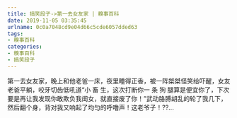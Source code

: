 ```yaml
---
title: 搞笑段子->第一去女友家 | 糗事百科
date: 2019-11-05 03:35:45
urlname: 0c0a7048cd9e04d66c5cde6057dded63
tags: 
- 糗事百科
categories:
- 糗事百科
- 搞笑段子
---
```

第一去女友家，晚上和他老爸一床，夜里睡得正香，被一阵桀桀怪笑给吓醒，女友老爸平躺，咬牙切齿低吼道“小 畜 生，这次打断你一 条 狗 腿算是便宜你了，下次要是再让我发现你敢欺负我闺女，就直接废了你！”武动胳膊胡乱的轮了我几下，然后翻个身，背对我又响起了均匀的呼噜声！这老爷子！??...


